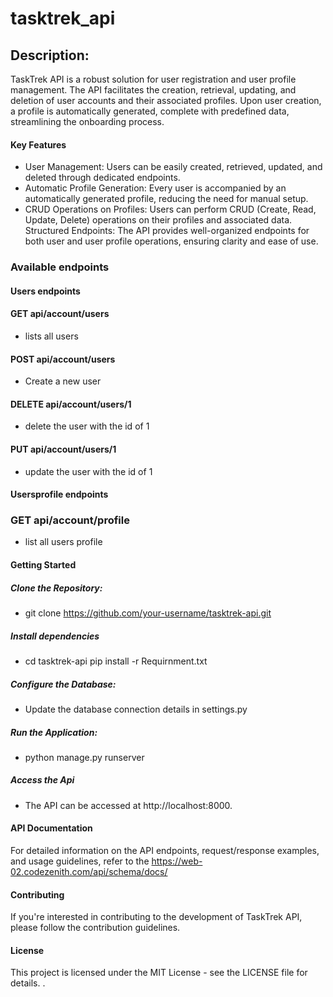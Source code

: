 # tasktrek_api
## Description:
TaskTrek API is a robust solution for user registration and user profile management. The API facilitates the creation, retrieval, updating, and deletion of user accounts and their associated profiles. Upon user creation, a profile is automatically generated, complete with predefined data, streamlining the onboarding process.
#### Key Features
* User Management: Users can be easily created, retrieved, updated, and deleted through dedicated endpoints.
* Automatic Profile Generation: Every user is accompanied by an automatically generated profile, reducing the need for manual setup.
* CRUD Operations on Profiles: Users can perform CRUD (Create, Read, Update, Delete) operations on their profiles and associated data.
 Structured Endpoints: The API provides well-organized endpoints for both user and user profile operations, ensuring clarity and ease of use.
### Available endpoints
#### Users endpoints
#### GET   api/account/users
* lists all users
#### POST   api/account/users
* Create a new user
#### DELETE   api/account/users/1
* delete the user with the id of 1
#### PUT  api/account/users/1
* update the user with the id of 1
#### Usersprofile endpoints
### GET api/account/profile
* list all users profile
#### Getting Started
##### Clone the Repository:
* git clone https://github.com/your-username/tasktrek-api.git
##### Install dependencies
* cd tasktrek-api
  pip install -r Requirnment.txt
##### Configure the Database:
* Update the database connection details in settings.py

##### Run the Application:
* python manage.py runserver
##### Access the Api
* The API can be accessed at http://localhost:8000.

#### API Documentation
For detailed information on the API endpoints, request/response examples, and usage guidelines, refer to the https://web-02.codezenith.com/api/schema/docs/

#### Contributing
If you're interested in contributing to the development of TaskTrek API, please follow the contribution guidelines.

#### License
This project is licensed under the MIT License - see the LICENSE file for details.
.
  


